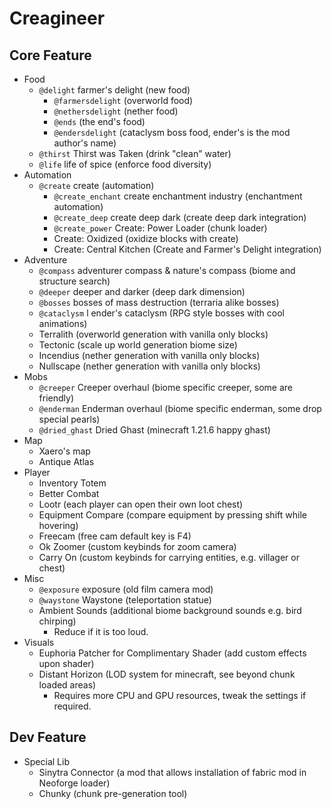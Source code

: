 
# Creagineer

## Core Feature

- Food
    - `@delight` farmer's delight (new food)
        - `@farmersdelight` (overworld food)
        - `@nethersdelight` (nether food)
        - `@ends` (the end's food)
        - `@endersdelight` (cataclysm boss food, ender's is the mod author's name)
    - `@thirst` Thirst was Taken (drink "clean" water)
    - `@life` life of spice (enforce food diversity)
- Automation
    - `@create` create (automation)
        - `@create_enchant` create enchantment industry (enchantment automation)
        - `@create_deep` create deep dark (create deep dark integration)
        - `@create_power` Create: Power Loader (chunk loader)
        - Create: Oxidized (oxidize blocks with create)
        - Create: Central Kitchen (Create and Farmer's Delight integration)
- Adventure
    - `@compass` adventurer compass & nature's compass (biome and structure search)
    - `@deeper` deeper and darker (deep dark dimension)
    - `@bosses` bosses of mass destruction (terraria alike bosses) 
    - `@cataclysm` l ender's cataclysm (RPG style bosses with cool animations)
    - Terralith (overworld generation with vanilla only blocks)
    - Tectonic (scale up world generation biome size)
    - Incendius (nether generation with vanilla only blocks) 
    - Nullscape (nether generation with vanilla only blocks)
- Mobs
    - `@creeper` Creeper overhaul (biome specific creeper, some are friendly)
    - `@enderman` Enderman overhaul (biome specific enderman, some drop special pearls)
    - `@dried_ghast` Dried Ghast (minecraft 1.21.6 happy ghast)
- Map
    - Xaero's map
    - Antique Atlas
- Player
    - Inventory Totem
    - Better Combat
    - Lootr (each player can open their own loot chest)
    - Equipment Compare (compare equipment by pressing shift while hovering)
    - Freecam (free cam default key is F4)
    - Ok Zoomer (custom keybinds for zoom camera)
    - Carry On (custom keybinds for carrying entities, e.g. villager or chest)
- Misc
    - `@exposure` exposure (old film camera mod)
    - `@waystone` Waystone (teleportation statue)
    - Ambient Sounds (additional biome background sounds e.g. bird chirping)
        - Reduce if it is too loud.
- Visuals
    - Euphoria Patcher for Complimentary Shader (add custom effects upon shader)
    - Distant Horizon (LOD system for minecraft, see beyond chunk loaded areas)
        - Requires more CPU and GPU resources, tweak the settings if required.

## Dev Feature

- Special Lib 
    - Sinytra Connector (a mod that allows installation of fabric mod in Neoforge loader)
    - Chunky (chunk pre-generation tool)


